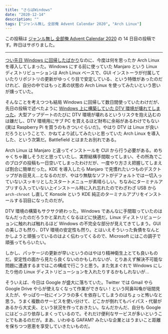 ```yaml
---
title: "さらばWindows"
date: "2020-12-14"
description: ""
tags: ["ジャンル無し 全部俺 Advent Calendar 2020", "Arch Linux"]
---
```


この投稿は [ジャンル無し 全部俺 Advent Calendar 2020](https://adventar.org/calendars/5495) の 14 日目の投稿です。昨日はサボりました。

---

[つい先日 Windows に回帰したばかり](../2020-12-02/)なのに、今度は何を思ったか Arch Linux を導入してしまった。Windows にする前に使っていた Manjaro という Linux ディストリビューションは Arch Linux ベースで、GUI インストーラが付属していたりリポジトリの更新がゆっくり目で安定している、という特徴があったのだけれど、自分の中ではもっと素の状態の Arch Linux を使ってみたいという思いが燻っていた。

そんなことを考えつつも結局 Windows に回帰して数日間使っていたわけだが、先日の投稿で述べたように [Windows 上に構築していた DTV 環境が壊れてしまった](../2020-12-12)。大型アップデートのたびに DTV 環境が壊れるというリスクを抱え込むのは嫌だし、DTV 環境用にサブ PC を買えるほど財布に余裕があるわけでもない(実は Raspberry Pi を買うのもきついぐらいだ)。やはり DTV は Linux が良いだろうということで、かねてより試してみたいと思っていた Arch Linux を導入した、という次第だ。Battlefield とはまたお別れである。

Arch Linux は Manjaro と違ってインストールを CUI から行う必要がある。めちゃくちゃ難しそうだと思っていたし、実際結構手間取ってしまい、その所為でこのブログの投稿も一日空いてしまったわけだが、一度やり方さえ把握してしまえば割合に簡単だった。KDE を導入したら Manjaro で見慣れたいつものデスクトップがお目見え...となるのだが、やはり無駄なソフトがデフォルトでは一切入っていないスッキリとしたスタートメニューが素晴らしい。ちなみにターミナルアプリすら入っていない上インストール時に入れ忘れたのでわざわざ USB から `arch-chroot` し直して Konsole という KDE 純正のターミナルアプリをインストールする羽目になったのだが。

DTV 環境の構築もサクサク終わった。Windows であんなに手間取っていたのはなんだったのだろうかと呆れたくなるほどに快適だ。Linux ディストリビューションに触れれば触れるほど Windows の不完全な部分が見えてきてしまう。GUI の美しさも然り、DTV 環境の安定性も然り。とはいえそういった負債をなんとかしようと頑張っているのはよく伝わってくるので、Microsoft にはこの調子で頑張ってもらいたい。

しかし、パッケージの更新が早いというのはやはり精神衛生上とても良いものだ。安定性の面から見たら良くないのかもしれないが、とりあえず解決不可能な問題に遭遇するまではこの構成で行こうと思う。また気まぐれで Windows にしたり他の Linux ディストリビューションを入れたりするかもしれないが...

そういえば、今日は Google が盛大に落ちていた。Twitter では Gmail やら Google Drive やらが使えなくなって作業ができない！という阿鼻叫喚が垣間見えたが、やっぱり一社にインフラの多くを依存してしまうのはちょっと怖いなと思う。うまく複数のサービスを使い分けて、どこかが倒れてもバイパス・代替があるから大丈夫、という状況を作っておきたい。なんだかんだ、自分も Google にはどっぷり依存しまくっているので。それだけ便利なサービスが多いということでもあるのだが。まあ、いわゆる GAFAM? みたいな企業とはうまいこと距離を保ちつつ恩恵を享受していきたいものだ。
